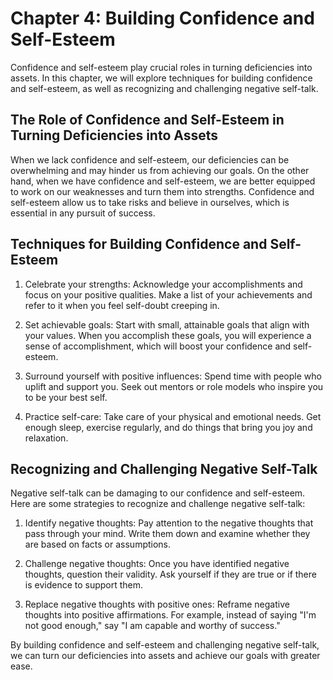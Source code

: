Chapter 4: Building Confidence and Self-Esteem
==============================================

Confidence and self-esteem play crucial roles in turning deficiencies into assets. In this chapter, we will explore techniques for building confidence and self-esteem, as well as recognizing and challenging negative self-talk.

The Role of Confidence and Self-Esteem in Turning Deficiencies into Assets
--------------------------------------------------------------------------

When we lack confidence and self-esteem, our deficiencies can be overwhelming and may hinder us from achieving our goals. On the other hand, when we have confidence and self-esteem, we are better equipped to work on our weaknesses and turn them into strengths. Confidence and self-esteem allow us to take risks and believe in ourselves, which is essential in any pursuit of success.

Techniques for Building Confidence and Self-Esteem
--------------------------------------------------

1. Celebrate your strengths: Acknowledge your accomplishments and focus on your positive qualities. Make a list of your achievements and refer to it when you feel self-doubt creeping in.

2. Set achievable goals: Start with small, attainable goals that align with your values. When you accomplish these goals, you will experience a sense of accomplishment, which will boost your confidence and self-esteem.

3. Surround yourself with positive influences: Spend time with people who uplift and support you. Seek out mentors or role models who inspire you to be your best self.

4. Practice self-care: Take care of your physical and emotional needs. Get enough sleep, exercise regularly, and do things that bring you joy and relaxation.

Recognizing and Challenging Negative Self-Talk
----------------------------------------------

Negative self-talk can be damaging to our confidence and self-esteem. Here are some strategies to recognize and challenge negative self-talk:

1. Identify negative thoughts: Pay attention to the negative thoughts that pass through your mind. Write them down and examine whether they are based on facts or assumptions.

2. Challenge negative thoughts: Once you have identified negative thoughts, question their validity. Ask yourself if they are true or if there is evidence to support them.

3. Replace negative thoughts with positive ones: Reframe negative thoughts into positive affirmations. For example, instead of saying "I'm not good enough," say "I am capable and worthy of success."

By building confidence and self-esteem and challenging negative self-talk, we can turn our deficiencies into assets and achieve our goals with greater ease.
